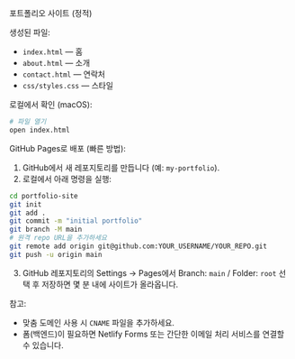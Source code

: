 포트폴리오 사이트 (정적)

생성된 파일:
- `index.html` — 홈
- `about.html` — 소개
- `contact.html` — 연락처
- `css/styles.css` — 스타일

로컬에서 확인 (macOS):
```bash
# 파일 열기
open index.html
```

GitHub Pages로 배포 (빠른 방법):
1. GitHub에서 새 레포지토리를 만듭니다 (예: `my-portfolio`).
2. 로컬에서 아래 명령을 실행:
```bash
cd portfolio-site
git init
git add .
git commit -m "initial portfolio"
git branch -M main
# 원격 repo URL을 추가하세요
git remote add origin git@github.com:YOUR_USERNAME/YOUR_REPO.git
git push -u origin main
```
3. GitHub 레포지토리의 Settings → Pages에서 Branch: `main` / Folder: `root` 선택 후 저장하면 몇 분 내에 사이트가 올라옵니다.

참고:
- 맞춤 도메인 사용 시 `CNAME` 파일을 추가하세요.
- 폼(백엔드)이 필요하면 Netlify Forms 또는 간단한 이메일 처리 서비스를 연결할 수 있습니다.
